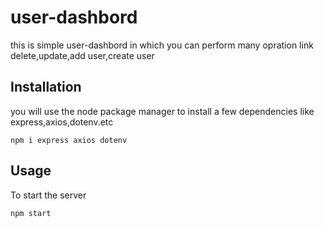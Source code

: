 # user-dashbord
this is simple user-dashbord in which you can perform many opration link delete,update,add user,create user
## Installation
you will use the node package manager to install a few dependencies like express,axios,dotenv.etc

```
npm i express axios dotenv
```

## Usage
To start the server
```
npm start
```
